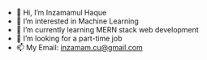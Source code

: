 - 👋 Hi, I’m Inzamamul Haque
- 👀 I’m interested in Machine Learning
- 🌱 I’m currently learning MERN stack web development
- 💞️ I’m looking for a part-time job
- 📫 My Email: inzamam.cu@gmail.com

<!---
inzamam-ul/inzamam-ul is a ✨ special ✨ repository because its `README.md` (this file) appears on your GitHub profile.
You can click the Preview link to take a look at your changes.
--->
